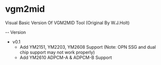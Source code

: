 # vgm2mid
Visual Basic Version Of VGM2MID Tool (Original By W.J.Holt)

-- Version
+ v0.1
    - Add YM2151, YM2203, YM2608 Support (Note: OPN SSG and dual chip support may not work properly)
    - Add YM2610 ADPCM-A & ADPCM-B Support
